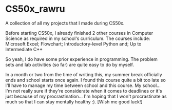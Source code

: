 # CS50x_rawru
A collection of all my projects that I made during CS50x.


Before starting CS50x, I already finished 2 other courses in Computer Science as required in my school's curriculum.
The courses include:
  Microsoft Excel;
  Flowchart;
  Introductory-level Python and;
  Up to Intermediate C++

So yeah, I do have some prior experience in programming. The problem sets and lab activities (so far) are quite easy to do by myself.

In a month or two from the time of writing this, my summer break officially ends and school starts once again.
I found this course quite a bit too late so I'll have to manage my time between school and this course.
My school... I'm not really sure if they're considerate when it comes to deadlines or it's just because of my procrastination...
I'm hoping that I won't procrastinate as much so that I can stay mentally healthy :). [Wish me good luck!]

